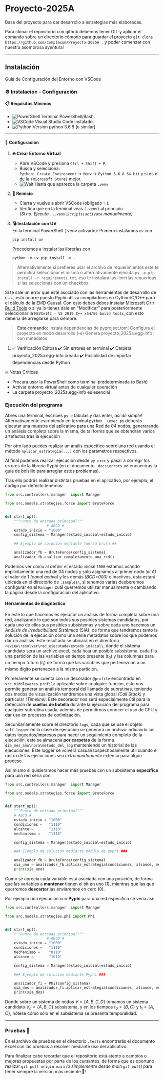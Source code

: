 # Proyecto-2025A

Base del proyecto para dar desarrollo a estrategias más elaboradas.

Para clonar el repositorio con github debemos tener GIT y aplicar el comando sobre un directorio cómodo para guardar el proyecto `git clone https://github.com/Complexum/Proyecto-2025A .` y poder comenzar con nuestra asombrosa aventura!

---

## Instalación

Guía de Configuración del Entorno con VSCode

### ⚙️ Instalación - Configuración

#### 📋 **Requisitos Mínimos**
- ![PowerShell](https://img.shields.io/badge/-PowerShell-blue?style=flat-square) Terminal PowerShell/Bash.
- ![VSCode](https://img.shields.io/badge/-VSCode-007ACC?logo=visualstudiocode&style=flat-square) Visual Studio Code instalado.
- ![Python](https://img.shields.io/badge/-Python%203.6.8-3776AB?logo=python&style=flat-square) Versión python 3.6.8 (o similar).

---

#### 🚀 **Configuración**

1. **🔥 Crear Entorno Virtual**  
   - Abre VSCode y presiona `Ctrl + Shift + P`.
   - Busca y selecciona:  
     `Python: Create Environment` → `Venv` → `Python 3.6.8 64-bit` y si es el de la `(Microsoft Store)` mejor.
   - ![Wait](https://img.shields.io/badge/-ESPERA_5_segundos-important) Hasta que aparezca la carpeta `.venv`

2. **🔄 Reinicio**
   - Cierra y vuelve a abrir VSCode (obligado ✨).
   - Verifica que en la terminal veas `(.venv)` al principio  
     *(Si no: Ejecuta `.\.venv\Scripts\activate` manualmente)*

3. **💣 Instalación con UV**  
   En la terminal PowerShell (.venv activado): 
   Primero instalamos `uv` con 
   ```powershell
   pip install uv
   ```
   Procedemos a instalar las librerías con
   ```powershell
   python -m uv pip install -e .
   ```

>   Alternativamente si prefieres usar el archivo de requerimientos este te permitirá seleccionar el mismo o alternativamente ejecuta `py -m pip install -r requirements.txt`, eso te instalará las librerías requeridas si las seleccionas con un checkbox.

Si te sale un error que esté asociado con las herramientas de desarrollo de c++, esto ocurre puesto Pyphi utiliza compiladores en Cython/C/C++ para el cálculo de la EMD Causal. Con esto debes debes instalar [Microsoft C++ Build Tools](https://visualstudio.microsoft.com/es/visual-cpp-build-tools/) o si ya lo tienes dale en "Modificar" para posteriormente seleccionar la `MSVCv142 - VS 2019 C++ x64/86 build tools`, con esto debería de arreglarse para siempre.


> **Este comando:**
> Instala dependencias de pyproject.toml
> Configura el proyecto en modo desarrollo (-e)
> Genera proyecto_2025a.egg-info con metadatos

1. ✅ Verificación Exitosa
   ✔️ Sin errores en terminal
   ✔️ Carpeta proyecto_2025a.egg-info creada
   ✔️ Posibilidad de importar dependencias desde Python

🔥 Notas Críticas
   - Procura usar la PowerShell como terminal predeterminada (o Bash)
   - Activar entorno virtual antes de cualquier operación
   - La carpeta proyecto_2025a.egg-info es esencial

### Ejecución del programa

Abres una terminal, escribes `py e` tabulas y das enter, _así de simple_! Alternativamente escribiendo en terminal `python .\exec.py` deberás ejecutar una muestra del aplicativo para una Red de 04 nodos, generarando un análisis completo sobre la misma, de tal forma que se obtendrán varios artefactos tras la ejecución

Por otro lado puedes realizar un anális específico sobre una red usando el método `aplicar_estrategia(...)` con los parámetros respectivos.

Al final podemos realizar ejecución desde `py exec` y pasar a corregir los errores de la librería Pyphi (en el documento `.docs\errors.md` encuentras la guía de bolsillo para arreglar estos problemas).

Tras ello podrás realizar distintas pruebas en el aplicativo, por ejemplo, el código por defecto tenemos:

```py
from src.controllers.manager  import Manager

from src.models.strategies.force import BruteForce


def start_up():
    """Punto de entrada principal"""
                   # ABCD #
    estado_inicio = "1000"
    config_sistema = Manager(estado_inicial=estado_inicio)

    ## Ejemplo de solución mediante fuerza bruta ##

    analizador_fb = BruteForce(config_sistema)
    analizador_fb.analizar_completamente_una_red()
```

Podemos ver cómo al definir el estado inicial `1000` estamos usando implícitamente una red de 04 nodos y sólo asignamos al primer nodo _(el A)_ el valor de 1 _(canal activo)_ y los demás _(BCD=000)_ o inactivos, esta estará ubicada en el directorio de `.samples\`, si tenemos varias deeberemos configurar en el `Manager` cuál querremos utilizar manualmente o cambiando la página desde la configuración del aplicativo.

#### Herramientas de diagnóstico

En este lo que hacemos es ejecutar un análsis de forma completa sobre una red, analizando lo que son todos sus posibles sistemas candidatos, por cada uno de ellos sus posibles subsistemas y sobre cada uno hacemos un _Análisis de Irreducibilidad Sistémica_ (SIA), de forma que tendremos tanto la solución de la ejecución como una serie metadatos sobre los que podemos dar un análisis.
Este resultado se ubicará en el directorio `review\resolver\red_ejecutada\estado_inicial\`, donde el sistema candidato será un archivo excel, cada hoja un posible subsistema, cada fila una partición de las variables en tiempo presente $(t_0)$ y las columnas para un tiempo futuro $(t_1)$ de forma que las variables que pertenezcan a un mismo dígito pertenecen a la misma partición.

Primeramente se cuenta con un decorador `@profile` encontrado en `src.middlewares.profile` aplicable sobre cualquier función, este nos permite generar un análisis temporal del llamado de subrutinas, teniendo dos modos de visualización tendremos una vista global _(Call Stack)_ y particular _(Timeline)_. Este decorador nos será especialmente útil para la detección de **cuellos de botella** durante la ejecución del programa para cualquier subrutina usada, además de permitirnos conocer el uso de CPU y dar uso en procesos de optimización.

Secundariamente sobre el directorio `logs`, cada que se use el objeto `self.logger` en la clase de ejecución se generará un archivo indicando los datos logeados/impresos para hacer un seguimiento completo de la ejecución, este se almacena **por carpetas** de la forma `dia_mes_año\hora\metodo_del_log` manteniendo un historial de las ejecuciones. Este logger se volverá casual/sospechosamente útil cuando el rastro de las ejecuciones sea _extremandamente_ extenso para algún proceso.


Así mismo si quisieramos hacer más pruebas con un subsistema **específico** para una red sería con:
```py
from src.controllers.manager  import Manager

from src.models.strategies.force import BruteForce


def start_up():
    """Punto de entrada principal"""
    # ABCD #
    estado_inicio = "1000"
    condiciones =   "1110"
    alcance =       "1110"
    mechanismo =    "1110"

    config_sistema = Manager(estado_inicial=estado_inicio)

    ### Ejemplo de solución mediante módulo de pyphi ###

    analizador_fb = BruteForce(config_sistema)
    sia_uno = analizador_fb.aplicar_estrategia(condiciones, alcance, mechanismo)
    print(sia_uno)
```

Como se aprecia cada variable está asociada con una posición, de forma que las variables a **mantener** tienen el bit en uno (1), mientras que las que querremos **descartar** las enviaremos en cero (0).

Por ejemplo una ejecución con **Pyphi** para una red específica se vería así:

```py
from src.controllers.manager  import Manager

from src.models.strategies.phi import Phi


def start_up():
    """Punto de entrada principal"""
                   # ABCD #
    estado_inicio = "1000"
    condiciones =   "1110"
    mechanismo =    "0110"
    alcance =       "1010"

    config_sistema = Manager(estado_inicial=estado_inicio)

    ### Ejemplo de solución mediante Pyphi ###

    analizador_fi = Phi(config_sistema)
    sia_dos = analizador_fi.aplicar_estrategia(condiciones, alcance, mechanismo)
    print(sia_dos)
```

Donde sobre un sistema de nodos $V=\{A,B,C,D\}$ tomamos un sistema candidato $V_c=\{A,B,C\}$ subsistema, y en los tiempos $t_0=\{B,C\}$ y $t_1=\{A,C\}$, nótese cómo sólo en el subsistema se presenta temporalidad.

---

### Pruebas 🧪

En el archivo de pruebas en el directorio `.tests` encontrarás el documento excel con las pruebas a resolver mediante uso del aplicativo.

Para finalizar cabe recordar que el repositorio está atento a cambios o mejoras propuestas por parte de los cursantes, de forma que es oportuno realizar `git pull origin main` _(o simplemente desde main `git pull`)_ para tener siempre la versión más reciente 🫶!